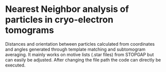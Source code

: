 # Nearest Neighbor analysis of particles in cryo-electron tomograms

Distances and orientation between particles calculated from coordinates and angles generated through template matching and subtomogram averaging.
It mainly works on motive lists (.star files) from STOPGAP but can easily be adjusted. After changing the file path the code can directly be executed.
